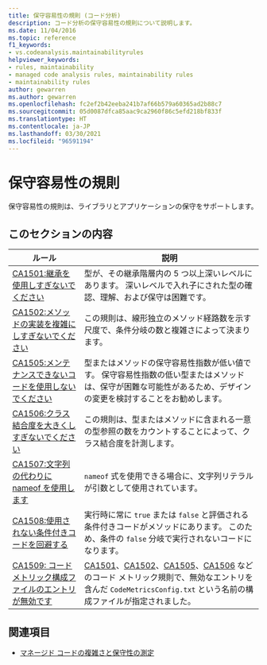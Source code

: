 ```yaml
---
title: 保守容易性の規則 (コード分析)
description: コード分析の保守容易性の規則について説明します。
ms.date: 11/04/2016
ms.topic: reference
f1_keywords:
- vs.codeanalysis.maintainabilityrules
helpviewer_keywords:
- rules, maintainability
- managed code analysis rules, maintainability rules
- maintainability rules
author: gewarren
ms.author: gewarren
ms.openlocfilehash: fc2ef2b42eeba241b7af66b579a60365ad2b88c7
ms.sourcegitcommit: 05d0087dfca85aac9ca2960f86c5efd218bf833f
ms.translationtype: HT
ms.contentlocale: ja-JP
ms.lasthandoff: 03/30/2021
ms.locfileid: "96591194"
---
```

# <a name="maintainability-rules"></a>保守容易性の規則

保守容易性の規則は、ライブラリとアプリケーションの保守をサポートします。

## <a name="in-this-section"></a>このセクションの内容

| ルール | 説明 |
|-----------|-----------------------------------|
| [CA1501:継承を使用しすぎないでください](ca1501.md) | 型が、その継承階層内の 5 つ以上深いレベルにあります。 深いレベルで入れ子にされた型の確認、理解、および保守は困難です。 |
| [CA1502:メソッドの実装を複雑にしすぎないでください](ca1502.md) | この規則は、線形独立のメソッド経路数を示す尺度で、条件分岐の数と複雑さによって決まります。 |
| [CA1505:メンテナンスできないコードを使用しないでください](ca1505.md) | 型またはメソッドの保守容易性指数が低い値です。 保守容易性指数の低い型またはメソッドは、保守が困難な可能性があるため、デザインの変更を検討することをお勧めします。 |
| [CA1506:クラス結合度を大きくしすぎないでください](ca1506.md) | この規則は、型またはメソッドに含まれる一意の型参照の数をカウントすることによって、クラス結合度を計測します。 |
| [CA1507:文字列の代わりに nameof を使用します](ca1507.md) | `nameof` 式を使用できる場合に、文字列リテラルが引数として使用されています。 |
| [CA1508:使用されない条件付きコードを回避する](ca1508.md) | 実行時に常に `true` または `false` と評価される条件付きコードがメソッドにあります。 このため、条件の `false` 分岐で実行されないコードになります。 |
| [CA1509: コード メトリック構成ファイルのエントリが無効です](ca1509.md) | [CA1501](ca1501.md)、[CA1502](ca1502.md)、[CA1505](ca1505.md)、[CA1506](ca1506.md) などのコード メトリック規則で、無効なエントリを含んだ `CodeMetricsConfig.txt` という名前の構成ファイルが指定されました。 |

## <a name="see-also"></a>関連項目

- [マネージド コードの複雑さと保守性の測定](/visualstudio/code-quality/code-metrics-values)
